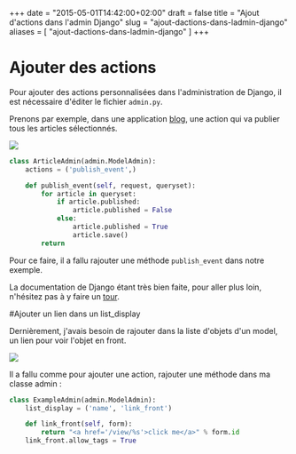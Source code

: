 +++
date = "2015-05-01T14:42:00+02:00"
draft = false
title = "Ajout d'actions dans l'admin Django"
slug = "ajout-dactions-dans-ladmin-django"
aliases = [
	"ajout-dactions-dans-ladmin-django"
]
+++
# Ajouter des actions

Pour ajouter des actions personnalisées dans l'administration de Django, il est nécessaire d'éditer le fichier `admin.py`.

Prenons par exemple, dans une application [blog](https://github.com/pabardina/django-blog), une action qui va publier tous les articles sélectionnés.
<!--more-->
![](/images/2015/05/admin_1.png)

```python
class ArticleAdmin(admin.ModelAdmin):
    actions = ('publish_event',)

    def publish_event(self, request, queryset):
        for article in queryset:
            if article.published:
                article.published = False
            else:
                article.published = True
                article.save()
        return
```

Pour ce faire, il a fallu rajouter une méthode `publish_event` dans notre exemple.

La documentation de Django étant très bien faite, pour aller plus loin, n'hésitez pas à y faire un [tour](https://docs.djangoproject.com/en/1.7/ref/contrib/admin/actions/). 


#Ajouter un lien dans un list_display

Dernièrement, j'avais besoin de rajouter dans la liste d'objets d'un model, un lien pour voir l'objet en front.

![](/images/2015/05/admin_2.png)

Il a fallu comme pour ajouter une action, rajouter une méthode dans ma classe admin :

```python
class ExampleAdmin(admin.ModelAdmin):
    list_display = ('name', 'link_front')

    def link_front(self, form):
        return "<a href='/view/%s'>click me</a>" % form.id
    link_front.allow_tags = True
```


